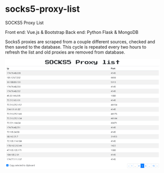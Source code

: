 # socks5-proxy-list
SOCKS5 Proxy List

Front end: Vue.js &amp; Bootstrap
Back end: Python Flask &amp; MongoDB

Socks5 proxies are scraped from a couple different sources, checked and then saved to the database.
This cycle is repeated every two hours to refresh the list and old proxies are removed from database.

![screenshot](ss.png)
